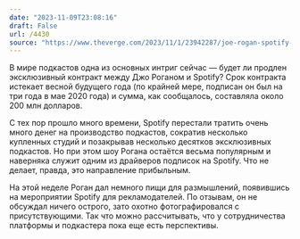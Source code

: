 ```yaml
---
date: "2023-11-09T23:08:16"
draft: False
url: /4430
source: "https://www.theverge.com/2023/11/1/23942287/joe-rogan-spotify-youtube-elon-musk"
---
```


В мире подкастов одна из основных интриг сейчас — будет ли продлен эксклюзивный контракт между Джо Роганом и Spotify? Срок контракта истекает весной будущего года (по крайней мере, подписан он был на три года в мае 2020 года) и сумма, как сообщалось, составляла около 200 млн долларов. 

С тех пор прошло много времени, Spotify перестали тратить очень много денег на производство подкастов, сократив несколько купленных студий и позакрывав несколько десятков эксклюзивных подкастов. Но при этом шоу Рогана остаётся весьма популярным и наверняка служит одним из драйверов подписок на Spotify. Что не делает, правда, это направление прибыльным.

На этой неделе Роган дал немного пищи для размышлений, появившись на мероприятии Spotify для рекламодателей. По отзывам, он не обсуждал ничего острого, зато охотно фотографировался с присутствующими. Так что можно рассчитывать, что у сотрудничества платформы и подкастера пока еще есть перспективы.
